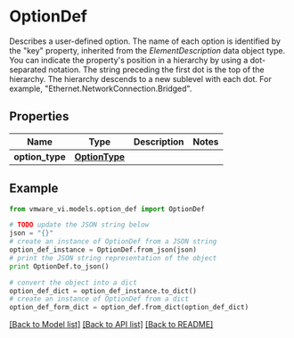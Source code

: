 # OptionDef

Describes a user-defined option.  The name of each option is identified by the \"key\" property, inherited from the *ElementDescription* data object type. You can indicate the property's position in a hierarchy by using a dot-separated notation. The string preceding the first dot is the top of the hierarchy. The hierarchy descends to a new sublevel with each dot. For example, \"Ethernet.NetworkConnection.Bridged\". 

## Properties
Name | Type | Description | Notes
------------ | ------------- | ------------- | -------------
**option_type** | [**OptionType**](OptionType.md) |  | 

## Example

```python
from vmware_vi.models.option_def import OptionDef

# TODO update the JSON string below
json = "{}"
# create an instance of OptionDef from a JSON string
option_def_instance = OptionDef.from_json(json)
# print the JSON string representation of the object
print OptionDef.to_json()

# convert the object into a dict
option_def_dict = option_def_instance.to_dict()
# create an instance of OptionDef from a dict
option_def_form_dict = option_def.from_dict(option_def_dict)
```
[[Back to Model list]](../README.md#documentation-for-models) [[Back to API list]](../README.md#documentation-for-api-endpoints) [[Back to README]](../README.md)


